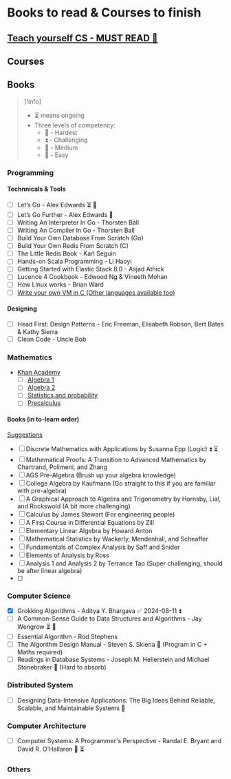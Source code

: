 # Books to read & Courses to finish

## [Teach yourself CS - MUST READ 🔺](https://teachyourselfcs.com/)

## Courses


## Books

> [!info]
> 
> - ⏳ means ongoing
> - Three levels of competency: 
> 	- 🔺 - Hardest
> 	- ⏫ - Challenging
> 	- 🔼 - Medium
> 	- 🔽 - Easy

### Programming

#### Technnicals & Tools

- [ ] Let’s Go - Alex Edwards ⏳ 🔼 
- [ ] Let’s Go Further - Alex Edwards 🔼 
- [ ] Writing An Interpreter In Go - Thorsten Ball
- [ ] Writing An Compiler In Go - Thorsten Ball
- [ ] Build Your Own Database From Scratch (Go)
- [ ] Build Your Own Redis From Scratch (C)
- [ ] The Little Redis Book - Karl Seguin
- [ ] Hands-on Scala Programming - Li Haoyi
- [ ] Getting Started with Elastic Stack 8.0 - Asjad Athick
- [ ] Lucence 4 Cookbook - Edwood Ng & Vineeth Mohan
- [ ] How Linux works - Brian Ward
- [ ] [Write your own VM in C (Other languages available too)](https://www.jmeiners.com/lc3-vm/#lc-3-architecturea)

#### Designing

- [ ] Head First: Design Patterns - Eric Freeman, Elisabeth Robson, Bert Bates & Kathy Sierra
- [ ] Clean Code - Uncle Bob

### Mathematics

- [Khan Academy](https://www.khanacademy.org/math)
	- [ ] [Algebra 1](https://www.khanacademy.org/math/algebra)
	- [ ] [Algebra 2](https://www.khanacademy.org/math/algebra2)
	- [ ] [Statistics and probability](https://www.khanacademy.org/math/statistics-probability)
	- [ ] [Precalculus](https://www.khanacademy.org/math/precalculus)

#### Books (in to-learn order)

[Suggestions](https://www.youtube.com/watch?v=pTnEG_WGd2Q&t=370s)

- [ ] Discrete Mathematics with Applications by Susanna Epp (Logic) ⏫ ⏳
- [ ] Mathematical Proofs: A Transition to Advanced Mathematics by Chartrand, Polimeni, and Zhang
- [ ] AGS Pre-Algebra (Brush up your algebra knowledge)
- [ ] College Algebra by Kaufmann (Go straight to this if you are familiar with pre-algebra)
- [ ] A Graphical Approach to Algebra and Trigonometry by Hornsby, Lial, and Rockswold (A bit more challenging)
- [ ] Calculus by James Stewart (For engineering people)
- [ ] A First Course in Differential Equations by Zill
- [ ] Elementary Linear Algebra by Howard Anton
- [ ] Mathematical Statistics by Wackerly, Mendenhall, and Scheaffer
- [ ] Fundamentals of Complex Analysis by Saff and Snider
- [ ] Elements of Analysis by Ross
- [ ] Analysis 1 and Analysis 2 by Terrance Tao (Super challenging, should be after linear algebra)
- [ ] 
### Computer Science

- [x] Grokking Algorithms - Aditya Y. Bhargava ✅ 2024-08-11 ⏫ 
- [ ] A Common-Sense Guide to Data Structures and Algorithms - Jay Wengrow ⏳ 🔼  
- [ ] Essential Algorithm - Rod Stephens
- [ ] The Algorithm Design Manual - Steven S. Skiena 🔺 (Program in C + Maths required)
- [ ] Readings in Database Systems - Joseph M. Hellerstein and Michael Stonebraker 🔺 (Hard to absorb)

### Distributed System

- [ ] Designing Data-Intensive Applications: The Big Ideas Behind Reliable, Scalable, and Maintainable Systems 🔺

### Computer Architecture

- [ ] Computer Systems: A Programmer's Perspective - Randal E. Bryant and David R. O'Hallaron 🔺 ⏳

### Others
